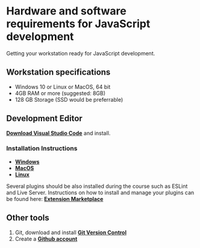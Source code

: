 # Hardware and software requirements for JavaScript development

Getting your workstation ready for JavaScript development.
## Workstation specifications
- Windows 10 or Linux or MacOS, 64 bit
- 4GB RAM or more (suggested: 8GB)
- 128 GB Storage (SSD would be preferrable)

## Development Editor
**[Download Visual Studio Code](https://code.visualstudio.com/)** and install.

### Installation Instructions
- **[Windows](https://code.visualstudio.com/docs/setup/windows)**
- **[MacOS](https://code.visualstudio.com/docs/setup/mac)**
- **[Linux](https://code.visualstudio.com/docs/setup/linux)**

Several plugins should be also installed during the course such as ESLint and Live Server.
Instructions on how to install and manage your plugins can be found here: **[Εxtension Marketplace](https://code.visualstudio.com/docs/editor/extension-gallery)**

## Other tools
1. Git, download and install **[Git Version Control](https://git-scm.com/downloads)**
2. Create a **[Github account](https://github.com/join)**
